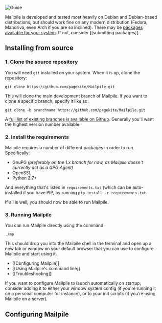 ![Guide](https://github.com/pagekite/Mailpile/wiki/images/page-guide.png)

Mailpile is developed and tested most heavily on Debian and Debian-based distributions, but should work fine on any modern distribution (Fedora, Mandriva, even Arch if you are so inclined). There may be [packages available for your system](https://www.mailpile.is/download/). If not, consider [[submitting packages]].

## Installing from source

### 1. Clone the source repository

You will need `git` installed on your system. When it is up, clone the repository:

    git clone https://github.com/pagekite/Mailpile.git

This will clone the main development branch of Mailpile. If you want to clone a specific branch, specify it like so:

    git clone -b branchname https://github.com/pagekite/Mailpile.git

A [full list of existing branches is available on Github](https://github.com/pagekite/Mailpile/branches). Generally you'll want the highest version number available.

### 2. Install the requirements

Mailpile requires a number of different packages in order to run. Specifically:

 * GnuPG _(preferably on the 1.x branch for now, as Mailpile doesn't currently act as a GPG Agent)_
 * OpenSSL
 * Python 2.7+

And everything that's listed in `requirements.txt` (which can be auto-installed if you have PIP, by running `pip install -r requirements.txt`.

If all is well, you should now be able to run Mailpile.

### 3. Running Mailpile

You can run Mailpile directly using the command:

    ./mp

This should drop you into the Mailpile shell in the terminal and open up a new tab or window on your default browser that you can use to configure Mailpile and start using it.

 * [[Configuring Mailpile]]
 * [[Using Mailpile's command line]]
 * [[Troubleshooting]]

If you want to configure Mailpile to launch automatically on startup, consider adding it to either your window system config (if you're running it on a personal computer for instance), or to your init scripts (if you're using Mailpile on a server).

## Configuring Mailpile

